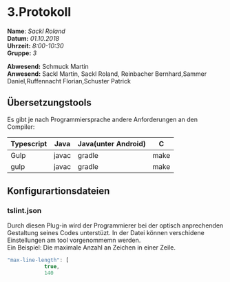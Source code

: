 # 3.Protokoll  
  
  **Name**:  *Sackl Roland*  
  **Datum:** *01.10.2018*  
  **Uhrzeit:** *8:00-10:30*  
  **Gruppe:** *3*  
  
  **Abwesend:** Schmuck Martin  
  **Anwesend:**   Sackl Martin, Sackl Roland, Reinbacher Bernhard,Sammer Daniel,Ruffennacht Florian,Schuster Patrick
   

## Übersetzungstools  
Es gibt je nach Programmiersprache andere Anforderungen an den Compiler:

Typescript | Java | Java(unter Android) | C  
---------- | ---- | ------------------- | -  
Gulp | javac | gradle | make   
gulp | javac | gradle | make  

## Konfigurartionsdateien  

### tslint.json   
Durch diesen Plug-in wird der Programmierer bei der optisch anprechenden Gestaltung seines Codes unterstüzt.   In der Datei können verschidene Einstellungen am tool vorgenommemn werden.  
Ein Beispiel: Die maximale Anzahl an Zeichen in einer Zeile.

```javascript  
"max-line-length": [
            true,
            140  
```  


